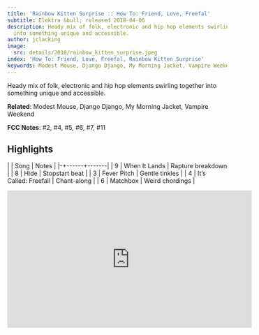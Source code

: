 ```yaml
---
title: 'Rainbow Kitten Surprise :: How To: Friend, Love, Freefal'
subtitle: Elektra &bull; released 2018-04-06
description: Heady mix of folk, electronic and hip hop elements swirling together
  into something unique and accessible.
author: jclacking
image:
  src: details/2018/rainbow_kitten_surprise.jpeg
index: 'How To: Friend, Love, Freefal, Rainbow Kitten Surprise'
keywords: Modest Mouse, Django Django, My Morning Jacket, Vampire Weekend, Elektra
---
```

Heady mix of folk, electronic and hip hop elements swirling together into something unique and accessible.<!--more-->

**Related**: Modest Mouse, Django Django, My Morning Jacket, Vampire Weekend

**FCC Notes**: #2, #4, #5, #6, #7, #11

## Highlights

| | Song | Notes |
|-+------+-------|
| 9 | When It Lands | Rapture breakdown |
| 8 | Hide | Stopstart beat |
| 3 | Fever Pitch | Gentle tinkles |
| 4 | It’s Called: Freefall | Chant-along |
| 6 | Matchbox | Weird chordings |

<div class="tlo-detail-video"><iframe width="560" height="315" src="https://www.youtube.com/embed/zMINv5ggLww" frameborder="0" allow="autoplay; encrypted-media" allowfullscreen></iframe></div>

